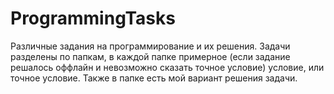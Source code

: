 # ProgrammingTasks
Различные задания на программирование и их решения.
Задачи разделены по папкам, в каждой папке примерное (если задание решалось оффлайн и невозможно сказать точное условие) условие, или точное условие.
Также в папке есть мой вариант решения задачи.
